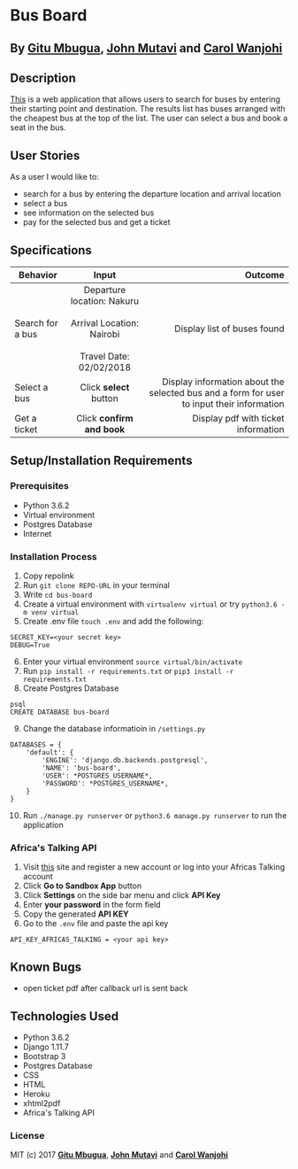 # Bus Board

## By **[Gitu Mbugua](https://github.com/GituMbugua)**, **[John Mutavi](https://github.com/jonnygovish)** and **[Carol Wanjohi](https://github.com/carolwanjohi)**

## Description
[This](https://bus-board.herokuapp.com/) is a web application that allows users to search for buses by entering their starting point and destination. The results list has buses arranged with the cheapest bus at the top of the list. The user can select a bus and book a seat in the bus.

## User Stories
As a user I would like to:
* search for a bus by entering the departure location and arrival location
* select a bus
* see information on the selected bus
* pay for the selected bus and get a ticket

## Specifications
| Behavior        | Input           | Outcome  |
| ------------- |:-------------:| -----:|
| Search for a bus | Departure location: Nakuru <br> <br> Arrival Location: Nairobi <br> <br> Travel Date: 02/02/2018 | Display list of buses found |
| Select a bus | Click **select** button | Display information about the selected bus and a form for user to input their information |
| Get a ticket | Click **confirm and book** | Display pdf with ticket information |

## Setup/Installation Requirements

### Prerequisites
* Python 3.6.2
* Virtual environment
* Postgres Database
* Internet

### Installation Process
1. Copy repolink
2. Run `git clone REPO-URL` in your terminal
3. Write `cd bus-board`
4. Create a virtual environment with `virtualenv virtual` or try `python3.6 -m venv virtual`
5. Create .env file `touch .env` and add the following:
```
SECRET_KEY=<your secret key>
DEBUG=True
```
6. Enter your virtual environment `source virtual/bin/activate`
7. Run `pip install -r requirements.txt` or `pip3 install -r requirements.txt`
8. Create Postgres Database

```
psql
CREATE DATABASE bus-board
```
9. Change the database informatioin in `/settings.py` 
```
DATABASES = {
    'default': {
        'ENGINE': 'django.db.backends.postgresql',
        'NAME': 'bus-board',
        'USER': *POSTGRES_USERNAME*,
        'PASSWORD': *POSTGRES_USERNAME*,
    }
}
``` 
10. Run `./manage.py runserver` or `python3.6 manage.py runserver` to run the application

### Africa's Talking API
1. Visit [this](https://account.africastalking.com/auth/register) site and register a new account or log into your Africas Talking account
2. Click **Go to Sandbox App** button
3. Click **Settings** on the side bar menu and click **API Key**
4. Enter **your password** in the form field
5. Copy the generated **API KEY** 
6. Go to the `.env` file and paste the api key
```
API_KEY_AFRICAS_TALKING = <your api key>
```

## Known Bugs

* open ticket pdf after callback url is sent back

## Technologies Used
- Python 3.6.2
- Django 1.11.7
- Bootstrap 3
- Postgres Database
- CSS
- HTML
- Heroku
- xhtml2pdf
- Africa's Talking API

### License

MIT (c) 2017 **[Gitu Mbugua](https://github.com/GituMbugua)**, **[John Mutavi](https://github.com/jonnygovish)** and **[Carol Wanjohi](https://github.com/carolwanjohi)**





